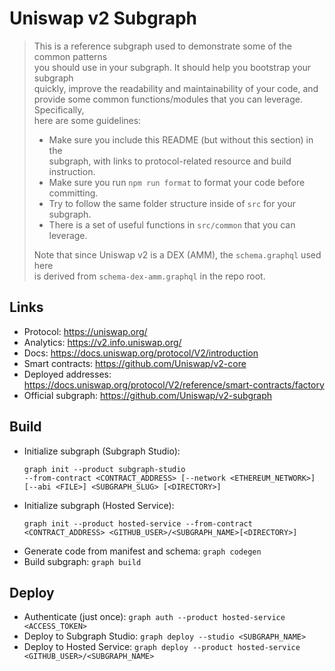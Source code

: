 # Uniswap v2 Subgraph

> This is a reference subgraph used to demonstrate some of the common patterns  
> you should use in your subgraph. It should help you bootstrap your subgraph  
> quickly, improve the readability and maintainability of your code, and  
> provide some common functions/modules that you can leverage. Specifically,  
> here are some guidelines:
>
> - Make sure you include this README (but without this section) in the  
>   subgraph, with links to protocol-related resource and build instruction.
> - Make sure you run `npm run format` to format your code before committing.
> - Try to follow the same folder structure inside of `src` for your subgraph.
> - There is a set of useful functions in `src/common` that you can leverage.
>  
> Note that since Uniswap v2 is a DEX (AMM), the `schema.graphql` used here  
> is derived from `schema-dex-amm.graphql` in the repo root.

## Links

- Protocol: https://uniswap.org/
- Analytics: https://v2.info.uniswap.org/
- Docs: https://docs.uniswap.org/protocol/V2/introduction
- Smart contracts: https://github.com/Uniswap/v2-core
- Deployed addresses: https://docs.uniswap.org/protocol/V2/reference/smart-contracts/factory
- Official subgraph: https://github.com/Uniswap/v2-subgraph

## Build

- Initialize subgraph (Subgraph Studio):
  ```
  graph init --product subgraph-studio
  --from-contract <CONTRACT_ADDRESS> [--network <ETHEREUM_NETWORK>] [--abi <FILE>] <SUBGRAPH_SLUG> [<DIRECTORY>]
  ```
- Initialize subgraph (Hosted Service):
  ```
  graph init --product hosted-service --from-contract <CONTRACT_ADDRESS> <GITHUB_USER>/<SUBGRAPH_NAME>[<DIRECTORY>]
  ```
- Generate code from manifest and schema: `graph codegen`
- Build subgraph: `graph build`

## Deploy

- Authenticate (just once): `graph auth --product hosted-service <ACCESS_TOKEN>`
- Deploy to Subgraph Studio: `graph deploy --studio <SUBGRAPH_NAME>`
- Deploy to Hosted Service: `graph deploy --product hosted-service <GITHUB_USER>/<SUBGRAPH_NAME>`
